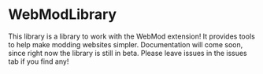 # WebModLibrary

This library is a library to work with the WebMod extension! It provides tools to help make modding websites simpler. Documentation will come soon, since right now the library is still in beta. Please leave issues in the issues tab if you find any! 
